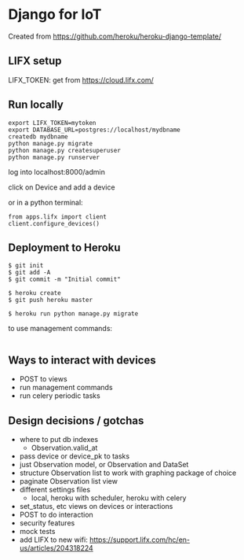 # Django for IoT

Created from https://github.com/heroku/heroku-django-template/

## LIFX setup

LIFX_TOKEN: get from https://cloud.lifx.com/


## Run locally

```
export LIFX_TOKEN=mytoken
export DATABASE_URL=postgres://localhost/mydbname
createdb mydbname
python manage.py migrate
python manage.py createsuperuser
python manage.py runserver
```

log into localhost:8000/admin

click on Device and add a device

or in a python terminal:

```
from apps.lifx import client
client.configure_devices()
```

## Deployment to Heroku

    $ git init
    $ git add -A
    $ git commit -m "Initial commit"

    $ heroku create
    $ git push heroku master

    $ heroku run python manage.py migrate


to use management commands:
```

```


## Ways to interact with devices

* POST to views
* run management commands
* run celery periodic tasks



## Design decisions / gotchas

* where to put db indexes
	* Observation.valid_at
* pass device or device_pk to tasks
* just Observation model, or Observation and DataSet
* structure Observation list to work with graphing package of choice
* paginate Observation list view
* different settings files
	* local, heroku with scheduler, heroku with celery
* set_status, etc views on devices or interactions
* POST to do interaction
* security features
* mock tests
* add LIFX to new wifi: https://support.lifx.com/hc/en-us/articles/204318224
